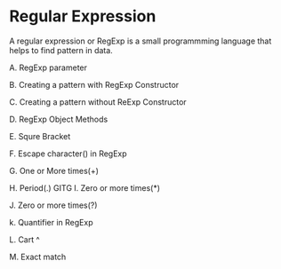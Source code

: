 # Regular Expression
A regular expression or RegExp is a small programmming language that helps to find pattern in data.

 A. RegExp parameter

B. Creating a pattern with RegExp Constructor

C. Creating a pattern without ReExp Constructor

D. RegExp Object Methods

E. Squre Bracket

F. Escape character(\) in RegExp

G. One or More times(+)

H. Period(.)
GITG
I. Zero or more times(*)

J. Zero or more times(?)

k. Quantifier in RegExp

L. Cart ^

M. Exact match